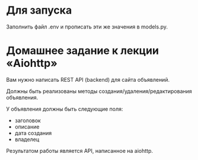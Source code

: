 # Для запуска

Заполнить файл .env и прописать эти же значения в models.py.

# Домашнее задание к лекции «Aiohttp» 

Вам нужно написать REST API (backend) для сайта объявлений.

Должны быть реализованы методы создания/удаления/редактирования объявления.    

У объявления должны быть следующие поля: 
- заголовок
- описание
- дата создания
- владелец

Результатом работы является API, написанное на aiohttp.
